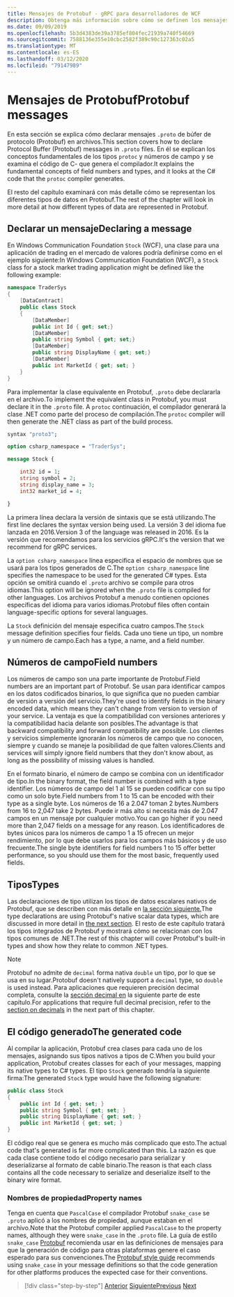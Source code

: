 ```yaml
---
title: Mensajes de Protobuf - gRPC para desarrolladores de WCF
description: Obtenga más información sobre cómo se definen los mensajes de Protobuf en el IDL y se generan en C.
ms.date: 09/09/2019
ms.openlocfilehash: 5b3d4383de39a3785ef804fec21939a740f54669
ms.sourcegitcommit: 7588136e355e10cbc2582f389c90c127363c02a5
ms.translationtype: MT
ms.contentlocale: es-ES
ms.lasthandoff: 03/12/2020
ms.locfileid: "79147989"
---
```

# <a name="protobuf-messages"></a><span data-ttu-id="e411f-103">Mensajes de Protobuf</span><span class="sxs-lookup"><span data-stu-id="e411f-103">Protobuf messages</span></span>

<span data-ttu-id="e411f-104">En esta sección se explica cómo declarar mensajes `.proto` de búfer de protocolo (Protobuf) en archivos.</span><span class="sxs-lookup"><span data-stu-id="e411f-104">This section covers how to declare Protocol Buffer (Protobuf) messages in `.proto` files.</span></span> <span data-ttu-id="e411f-105">En él se explican los conceptos fundamentales de los tipos `protoc` y números de campo y se examina el código de C- que genera el compilador.</span><span class="sxs-lookup"><span data-stu-id="e411f-105">It explains the fundamental concepts of field numbers and types, and it looks at the C# code that the `protoc` compiler generates.</span></span>

<span data-ttu-id="e411f-106">El resto del capítulo examinará con más detalle cómo se representan los diferentes tipos de datos en Protobuf.</span><span class="sxs-lookup"><span data-stu-id="e411f-106">The rest of the chapter will look in more detail at how different types of data are represented in Protobuf.</span></span>

## <a name="declaring-a-message"></a><span data-ttu-id="e411f-107">Declarar un mensaje</span><span class="sxs-lookup"><span data-stu-id="e411f-107">Declaring a message</span></span>

<span data-ttu-id="e411f-108">En Windows Communication Foundation `Stock` (WCF), una clase para una aplicación de trading en el mercado de valores podría definirse como en el ejemplo siguiente:</span><span class="sxs-lookup"><span data-stu-id="e411f-108">In Windows Communication Foundation (WCF), a `Stock` class for a stock market trading application might be defined like the following example:</span></span>

```csharp
namespace TraderSys
{
    [DataContract]
    public class Stock
    {
        [DataMember]
        public int Id { get; set;}
        [DataMember]
        public string Symbol { get; set;}
        [DataMember]
        public string DisplayName { get; set;}
        [DataMember]
        public int MarketId { get; set; }
    }
}
```

<span data-ttu-id="e411f-109">Para implementar la clase equivalente en Protobuf, `.proto` debe declararla en el archivo.</span><span class="sxs-lookup"><span data-stu-id="e411f-109">To implement the equivalent class in Protobuf, you must declare it in the `.proto` file.</span></span> <span data-ttu-id="e411f-110">A `protoc` continuación, el compilador generará la clase .NET como parte del proceso de compilación.</span><span class="sxs-lookup"><span data-stu-id="e411f-110">The `protoc` compiler will then generate the .NET class as part of the build process.</span></span>

```protobuf
syntax "proto3";

option csharp_namespace = "TraderSys";

message Stock {

    int32 id = 1;
    string symbol = 2;
    string display_name = 3;
    int32 market_id = 4;

}  
```

<span data-ttu-id="e411f-111">La primera línea declara la versión de sintaxis que se está utilizando.</span><span class="sxs-lookup"><span data-stu-id="e411f-111">The first line declares the syntax version being used.</span></span> <span data-ttu-id="e411f-112">La versión 3 del idioma fue lanzada en 2016.</span><span class="sxs-lookup"><span data-stu-id="e411f-112">Version 3 of the language was released in 2016.</span></span> <span data-ttu-id="e411f-113">Es la versión que recomendamos para los servicios gRPC.</span><span class="sxs-lookup"><span data-stu-id="e411f-113">It's the version that we recommend for gRPC services.</span></span>

<span data-ttu-id="e411f-114">La `option csharp_namespace` línea especifica el espacio de nombres que se usará para los tipos generados de C.</span><span class="sxs-lookup"><span data-stu-id="e411f-114">The `option csharp_namespace` line specifies the namespace to be used for the generated C# types.</span></span> <span data-ttu-id="e411f-115">Esta opción se omitirá cuando el `.proto` archivo se compile para otros idiomas.</span><span class="sxs-lookup"><span data-stu-id="e411f-115">This option will be ignored when the `.proto` file is compiled for other languages.</span></span> <span data-ttu-id="e411f-116">Los archivos Protobuf a menudo contienen opciones específicas del idioma para varios idiomas.</span><span class="sxs-lookup"><span data-stu-id="e411f-116">Protobuf files often contain language-specific options for several languages.</span></span>

<span data-ttu-id="e411f-117">La `Stock` definición del mensaje especifica cuatro campos.</span><span class="sxs-lookup"><span data-stu-id="e411f-117">The `Stock` message definition specifies four fields.</span></span> <span data-ttu-id="e411f-118">Cada uno tiene un tipo, un nombre y un número de campo.</span><span class="sxs-lookup"><span data-stu-id="e411f-118">Each has a type, a name, and a field number.</span></span>

## <a name="field-numbers"></a><span data-ttu-id="e411f-119">Números de campo</span><span class="sxs-lookup"><span data-stu-id="e411f-119">Field numbers</span></span>

<span data-ttu-id="e411f-120">Los números de campo son una parte importante de Protobuf.</span><span class="sxs-lookup"><span data-stu-id="e411f-120">Field numbers are an important part of Protobuf.</span></span> <span data-ttu-id="e411f-121">Se usan para identificar campos en los datos codificados binarios, lo que significa que no pueden cambiar de versión a versión del servicio.</span><span class="sxs-lookup"><span data-stu-id="e411f-121">They're used to identify fields in the binary encoded data, which means they can't change from version to version of your service.</span></span> <span data-ttu-id="e411f-122">La ventaja es que la compatibilidad con versiones anteriores y la compatibilidad hacia delante son posibles.</span><span class="sxs-lookup"><span data-stu-id="e411f-122">The advantage is that backward compatibility and forward compatibility are possible.</span></span> <span data-ttu-id="e411f-123">Los clientes y servicios simplemente ignorarán los números de campo que no conocen, siempre y cuando se maneje la posibilidad de que falten valores.</span><span class="sxs-lookup"><span data-stu-id="e411f-123">Clients and services will simply ignore field numbers that they don't know about, as long as the possibility of missing values is handled.</span></span>

<span data-ttu-id="e411f-124">En el formato binario, el número de campo se combina con un identificador de tipo.</span><span class="sxs-lookup"><span data-stu-id="e411f-124">In the binary format, the field number is combined with a type identifier.</span></span> <span data-ttu-id="e411f-125">Los números de campo del 1 al 15 se pueden codificar con su tipo como un solo byte.</span><span class="sxs-lookup"><span data-stu-id="e411f-125">Field numbers from 1 to 15 can be encoded with their type as a single byte.</span></span> <span data-ttu-id="e411f-126">Los números de 16 a 2.047 toman 2 bytes.</span><span class="sxs-lookup"><span data-stu-id="e411f-126">Numbers from 16 to 2,047 take 2 bytes.</span></span> <span data-ttu-id="e411f-127">Puede ir más alto si necesita más de 2.047 campos en un mensaje por cualquier motivo.</span><span class="sxs-lookup"><span data-stu-id="e411f-127">You can go higher if you need more than 2,047 fields on a message for any reason.</span></span> <span data-ttu-id="e411f-128">Los identificadores de bytes únicos para los números de campo 1 a 15 ofrecen un mejor rendimiento, por lo que debe usarlos para los campos más básicos y de uso frecuente.</span><span class="sxs-lookup"><span data-stu-id="e411f-128">The single byte identifiers for field numbers 1 to 15 offer better performance, so you should use them for the most basic, frequently used fields.</span></span>

## <a name="types"></a><span data-ttu-id="e411f-129">Tipos</span><span class="sxs-lookup"><span data-stu-id="e411f-129">Types</span></span>

<span data-ttu-id="e411f-130">Las declaraciones de tipo utilizan los tipos de datos escalares nativos de Protobuf, que se describen con más detalle en [la sección siguiente.](protobuf-data-types.md)</span><span class="sxs-lookup"><span data-stu-id="e411f-130">The type declarations are using Protobuf's native scalar data types, which are discussed in more detail in [the next section](protobuf-data-types.md).</span></span> <span data-ttu-id="e411f-131">El resto de este capítulo tratará los tipos integrados de Protobuf y mostrará cómo se relacionan con los tipos comunes de .NET.</span><span class="sxs-lookup"><span data-stu-id="e411f-131">The rest of this chapter will cover Protobuf's built-in types and show how they relate to common .NET types.</span></span>

> [!NOTE]
> <span data-ttu-id="e411f-132">Protobuf no admite de `decimal` forma nativa `double` un tipo, por lo que se usa en su lugar.</span><span class="sxs-lookup"><span data-stu-id="e411f-132">Protobuf doesn't natively support a `decimal` type, so `double` is used instead.</span></span> <span data-ttu-id="e411f-133">Para aplicaciones que requieren precisión decimal completa, consulte la [sección decimal en](protobuf-data-types.md#decimals) la siguiente parte de este capítulo.</span><span class="sxs-lookup"><span data-stu-id="e411f-133">For applications that require full decimal precision, refer to the [section on decimals](protobuf-data-types.md#decimals) in the next part of this chapter.</span></span>

## <a name="the-generated-code"></a><span data-ttu-id="e411f-134">El código generado</span><span class="sxs-lookup"><span data-stu-id="e411f-134">The generated code</span></span>

<span data-ttu-id="e411f-135">Al compilar la aplicación, Protobuf crea clases para cada uno de los mensajes, asignando sus tipos nativos a tipos de C.</span><span class="sxs-lookup"><span data-stu-id="e411f-135">When you build your application, Protobuf creates classes for each of your messages, mapping its native types to C# types.</span></span> <span data-ttu-id="e411f-136">El tipo `Stock` generado tendría la siguiente firma:</span><span class="sxs-lookup"><span data-stu-id="e411f-136">The generated `Stock` type would have the following signature:</span></span>

```csharp
public class Stock
{
    public int Id { get; set; }
    public string Symbol { get; set; }
    public string DisplayName { get; set; }
    public int MarketId { get; set; }
}
```

<span data-ttu-id="e411f-137">El código real que se genera es mucho más complicado que esto.</span><span class="sxs-lookup"><span data-stu-id="e411f-137">The actual code that's generated is far more complicated than this.</span></span> <span data-ttu-id="e411f-138">La razón es que cada clase contiene todo el código necesario para serializar y deserializarse al formato de cable binario.</span><span class="sxs-lookup"><span data-stu-id="e411f-138">The reason is that each class contains all the code necessary to serialize and deserialize itself to the binary wire format.</span></span>

### <a name="property-names"></a><span data-ttu-id="e411f-139">Nombres de propiedad</span><span class="sxs-lookup"><span data-stu-id="e411f-139">Property names</span></span>

<span data-ttu-id="e411f-140">Tenga en cuenta que `PascalCase` el compilador Protobuf `snake_case` se `.proto` aplicó a los nombres de propiedad, aunque estaban en el archivo.</span><span class="sxs-lookup"><span data-stu-id="e411f-140">Note that the Protobuf compiler applied `PascalCase` to the property names, although they were `snake_case` in the `.proto` file.</span></span> <span data-ttu-id="e411f-141">La guía de estilo `snake_case` [Protobuf](https://developers.google.com/protocol-buffers/docs/style) recomienda usar en las definiciones de mensajes para que la generación de código para otras plataformas genere el caso esperado para sus convenciones.</span><span class="sxs-lookup"><span data-stu-id="e411f-141">The [Protobuf style guide](https://developers.google.com/protocol-buffers/docs/style) recommends using `snake_case` in your message definitions so that the code generation for other platforms produces the expected case for their conventions.</span></span>

>[!div class="step-by-step"]
><span data-ttu-id="e411f-142">[Anterior](protocol-buffers.md)
>[Siguiente](protobuf-data-types.md)</span><span class="sxs-lookup"><span data-stu-id="e411f-142">[Previous](protocol-buffers.md)
[Next](protobuf-data-types.md)</span></span>
